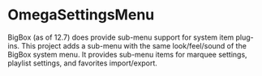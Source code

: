 # OmegaSettingsMenu
BigBox (as of 12.7) does provide sub-menu support for system item plug-ins. This project adds a sub-menu
with the same look/feel/sound of the BigBox system menu. It provides sub-menu items for marquee settings,
playlist settings, and favorites import/export.
